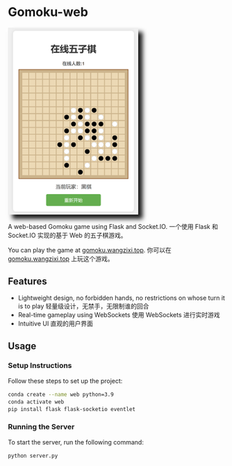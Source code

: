 # Gomoku-web

<div style="display: inline-block; box-shadow: 10px 10px 10px rgba(0, 0, 0, 0.9);">
  <img src="img/eq.png" alt="Image" align="right" width="300px" />
</div>

A web-based Gomoku game using Flask and Socket.IO. 一个使用 Flask 和 Socket.IO 实现的基于 Web 的五子棋游戏。

You can play the game at [gomoku.wangzixi.top](https://gomoku.wangzixi.top). 你可以在 [gomoku.wangzixi.top](https://gomoku.wangzixi.top) 上玩这个游戏。

## Features

- Lightweight design, no forbidden hands, no restrictions on whose turn it is to play 轻量级设计，无禁手，无限制谁的回合
- Real-time gameplay using WebSockets 使用 WebSockets 进行实时游戏
- Intuitive UI 直观的用户界面

## Usage

### Setup Instructions

Follow these steps to set up the project:

```bash
conda create --name web python=3.9
conda activate web
pip install flask flask-socketio eventlet
```

### Running the Server

To start the server, run the following command:

```bash
python server.py
```